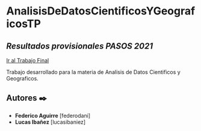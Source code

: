 # AnalisisDeDatosCientificosYGeograficosTP
## _Resultados provisionales PASOS 2021_

[Ir al Trabajo Final](https://lucasibaniez.github.io/adcg/)

Trabajo desarrollado para la materia de Analisis de Datos Cientificos y Geograficos.


## Autores ✒️
* **Federico Aguirre** [federodani]
* **Lucas Ibañez** [lucasibaniez]